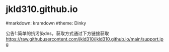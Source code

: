 # jkld310.github.io
#markdown: kramdown
#theme: Dinky

公告1:简单的抗污染dns，获取方式通过下方链接获取
https://raw.githubusercontent.com/jkld310/jkld310.github.io/main/support.jpg

